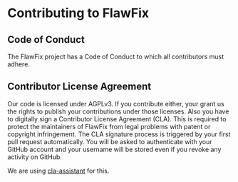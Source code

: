 <!--
 Copyright 2023 Tim Bastin, l3montree UG (haftungsbeschränkt)
 
 Licensed under the Apache License, Version 2.0 (the "License");
 you may not use this file except in compliance with the License.
 You may obtain a copy of the License at
 
     http://www.apache.org/licenses/LICENSE-2.0
 
 Unless required by applicable law or agreed to in writing, software
 distributed under the License is distributed on an "AS IS" BASIS,
 WITHOUT WARRANTIES OR CONDITIONS OF ANY KIND, either express or implied.
 See the License for the specific language governing permissions and
 limitations under the License.
-->

<!--
 Copyright (C) 2023 Sebastian Kawelke, l3montree UG (haftungsbeschraenkt)
 
 This program is free software: you can redistribute it and/or modify
 it under the terms of the GNU Affero General Public License as
 published by the Free Software Foundation, either version 3 of the
 License, or (at your option) any later version.
 
 This program is distributed in the hope that it will be useful,
 but WITHOUT ANY WARRANTY; without even the implied warranty of
 MERCHANTABILITY or FITNESS FOR A PARTICULAR PURPOSE.  See the
 GNU Affero General Public License for more details.
 
 You should have received a copy of the GNU Affero General Public License
 along with this program.  If not, see <http://www.gnu.org/licenses/>.
-->

# Contributing to FlawFix

## Code of Conduct

The FlawFix project has a Code of Conduct
to which all contributors must adhere.

## Contributor License Agreement

Our code is licensed under AGPLv3. If you contribute either, your grant us the rights to publish your contributions under those licenses. Also you have to digitally sign a Contributor License Agreement (CLA). This is required to protect the maintainers of FlawFix from legal problems with patent or copyright infringement. The CLA signature process is triggered by your first pull request automatically. You will be asked to authenticate with your GitHub account and your username will be stored even if you revoke any activity on GitHub.

We are using [cla-assistant](https://github.com/cla-assistant/cla-assistant) for this.
